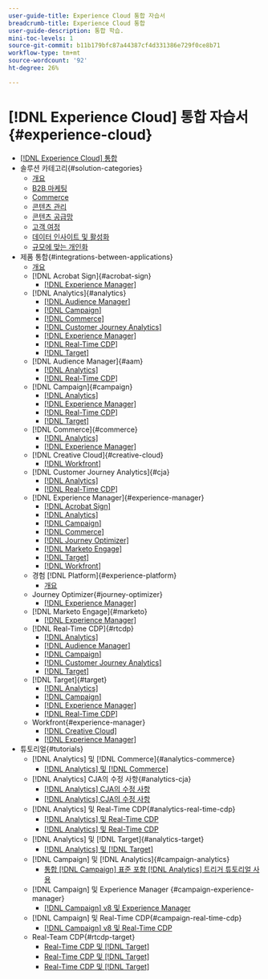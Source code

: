 ```yaml
---
user-guide-title: Experience Cloud 통합 자습서
breadcrumb-title: Experience Cloud 통합
user-guide-description: 통합 학습.
mini-toc-levels: 1
source-git-commit: b11b179bfc87a44387cf4d331386e729f0ce8b71
workflow-type: tm+mt
source-wordcount: '92'
ht-degree: 26%

---
```



# [!DNL Experience Cloud] 통합 자습서 {#experience-cloud}

+ [[!DNL Experience Cloud] 통합](./overview.md)
+ 솔루션 카테고리{#solution-categories}
   + [개요](./solution-categories/overview.md)
   + [B2B 마케팅](./solution-categories/b2b.md)
   + [Commerce](./solution-categories/commerce.md)
   + [콘텐츠 관리](./solution-categories/content-management.md)
   + [콘텐츠 공급망](./solution-categories/content-supply-chain.md)
   + [고객 여정](./solution-categories/customer-journeys.md)
   + [데이터 인사이트 및 활성화](./solution-categories/data-insights.md)
   + [규모에 맞는 개인화](./solution-categories/personalization.md)
+ 제품 통합{#integrations-between-applications}
   + [개요](./integrations-between-applications/overview.md)
   + [!DNL Acrobat Sign]{#acrobat-sign}
      + [[!DNL Experience Manager]](./integrations-between-applications/acrobat-sign/acrobat-sign-experience-manager.md)
   + [!DNL Analytics]{#analytics}
      + [[!DNL Audience Manager]](./integrations-between-applications/analytics/analytics-aam.md)
      + [[!DNL Campaign]](./integrations-between-applications/analytics/analytics-campaign.md)
      + [[!DNL Commerce]](./integrations-between-applications/analytics/analytics-commerce.md)
      + [[!DNL Customer Journey Analytics]](./integrations-between-applications/analytics/analytics-customer-journey-analytics.md)
      + [[!DNL Experience Manager]](./integrations-between-applications/analytics/analytics-experience-manager.md)
      + [[!DNL Real-Time CDP]](./integrations-between-applications/analytics/analytics-rtcdp.md)
      + [[!DNL Target]](./integrations-between-applications/analytics/analytics-target.md)
   + [!DNL Audience Manager]{#aam}
      + [[!DNL Analytics]](./integrations-between-applications/aam/aam-analytics.md)
      + [[!DNL Real-Time CDP]](./integrations-between-applications/aam/aam-rtcdp.md)
   + [!DNL Campaign]{#campaign}
      + [[!DNL Analytics]](./integrations-between-applications/campaign/campaign-analytics.md)
      + [[!DNL Experience Manager]](./integrations-between-applications/campaign/campaign-experience-manager.md)
      + [[!DNL Real-Time CDP]](./integrations-between-applications/campaign/campaign-rtcdp.md)
      + [[!DNL Target]](./integrations-between-applications/campaign/campaign-target.md)
   + [!DNL Commerce]{#commerce}
      + [[!DNL Analytics]](./integrations-between-applications/commerce/commerce-analytics.md)
      + [[!DNL Experience Manager]](./integrations-between-applications/commerce/commerce-experience-manager.md)
   + [!DNL Creative Cloud]{#creative-cloud}
      + [[!DNL Workfront]](./integrations-between-applications/creative-cloud/creative-cloud-workfront.md)
   + [!DNL Customer Journey Analytics]{#cja}
      + [[!DNL Analytics]](./integrations-between-applications/cja/customer-journey-analytics-analytics.md)
      + [[!DNL Real-Time CDP]](./integrations-between-applications/cja/cja-rtcdp.md)
   + [!DNL Experience Manager]{#experience-manager}
      + [[!DNL Acrobat Sign]](./integrations-between-applications/experience-manager/experience-manager-acrobat-sign.md)
      + [[!DNL Analytics]](./integrations-between-applications/experience-manager/experience-manager-analytics.md)
      + [[!DNL Campaign]](./integrations-between-applications/experience-manager/experience-manager-campaign.md)
      + [[!DNL Commerce]](./integrations-between-applications/experience-manager/experience-manager-commerce.md)
      + [[!DNL Journey Optimizer]](./integrations-between-applications/experience-manager/experience-manager-journey-optimizer.md)
      + [[!DNL Marketo Engage]](./integrations-between-applications/experience-manager/experience-manager-marketo.md)
      + [[!DNL Target]](./integrations-between-applications/experience-manager/experience-manager-target.md)
      + [[!DNL Workfront]](./integrations-between-applications/experience-manager/experience-manager-workfront.md)
   + 경험 [!DNL Platform]{#experience-platform}
      + [개요](./integrations-between-applications/experience-platform/platform.md)
   + Journey Optimizer{#journey-optimizer}
      + [[!DNL Experience Manager]](./integrations-between-applications/journey-optimizer/journey-optimizer-experience-manager.md)
   + [!DNL Marketo Engage]{#marketo}
      + [[!DNL Experience Manager]](./integrations-between-applications/marketo/marketo-experience-manager.md)
   + [!DNL Real-Time CDP]{#rtcdp}
      + [[!DNL Analytics]](./integrations-between-applications/rtcdp/rtcdp-analytics.md)
      + [[!DNL Audience Manager]](./integrations-between-applications/rtcdp/rtcdp-aam.md)
      + [[!DNL Campaign]](./integrations-between-applications/rtcdp/rtcdp-campaign.md)
      + [[!DNL Customer Journey Analytics]](./integrations-between-applications/rtcdp/rtcdp-cja.md)
      + [[!DNL Target]](./integrations-between-applications/rtcdp/rtcdp-target.md)
   + [!DNL Target]{#target}
      + [[!DNL Analytics]](./integrations-between-applications/target/target-analytics.md)
      + [[!DNL Campaign]](./integrations-between-applications/target/target-campaign.md)
      + [[!DNL Experience Manager]](./integrations-between-applications/target/target-experience-manager.md)
      + [[!DNL Real-Time CDP]](./integrations-between-applications/target/target-rtcdp.md)
   + Workfront{#experience-manager}
      + [[!DNL Creative Cloud]](./integrations-between-applications/workfront/workfront-creative-cloud.md)
      + [[!DNL Experience Manager]](./integrations-between-applications/workfront/workfront-experience-manager.md)
+ 튜토리얼{#tutorials}
   + [!DNL Analytics] 및 [!DNL Commerce]{#analytics-commerce}
      + [[!DNL Analytics] 및 [!DNL Commerce]](./tutorials/analytics-commerce/analytics-commerce.md)
   + [!DNL Analytics] CJA의 수정 사항{#analytics-cja}
      + [[!DNL Analytics] CJA의 수정 사항](./tutorials/analytics-cja/experience-platform-edge.md)
      + [[!DNL Analytics] CJA의 수정 사항](./tutorials/analytics-cja/experience-platform-source-connector.md)
   + [!DNL Analytics] 및 Real-Time CDP{#analytics-real-time-cdp}
      + [[!DNL Analytics] 및 Real-Time CDP](./tutorials/analytics-rtcdp/experience-platform-edge.md)
      + [[!DNL Analytics] 및 Real-Time CDP](./tutorials/analytics-rtcdp/experience-platform-source-connector.md)
   + [!DNL Analytics] 및 [!DNL Target]{#analytics-target}
      + [[!DNL Analytics] 및 [!DNL Target]](./tutorials/analytics-target/analytics-target.md)
   + [!DNL Campaign] 및 [!DNL Analytics]{#campaign-analytics}
      + [통합 [!DNL Campaign] 표준 포함 [!DNL Analytics] 트리거 튜토리얼 사용](./tutorials/campaign-analytics/campaign-analytics-trigger.md)
   + [!DNL Campaign] 및 Experience Manager {#campaign-experience-manager}
      + [[!DNL Campaign] v8 및 Experience Manager](./tutorials/campaign-aem/campaign-v8-with-experience-manager.md)
   + [!DNL Campaign] 및 Real-Time CDP{#campaign-real-time-cdp}
      + [[!DNL Campaign] v8 및 Real-Time CDP](./tutorials/campaign-rtcdp/campaign-v8-real-time-cdp.md)
   + Real-Team CDP{#rtcdp-target}
      + [Real-Time CDP 및 [!DNL Target]](./tutorials/rtcdp-target/web-sdk-and-target-destination.md)
      + [Real-Time CDP 및 [!DNL Target]](./tutorials/rtcdp-target/mobile-sdk-and-target-destination.md)
      + [Real-Time CDP 및 [!DNL Target]](./tutorials/rtcdp-target/atjs-and-target-destination.md)
